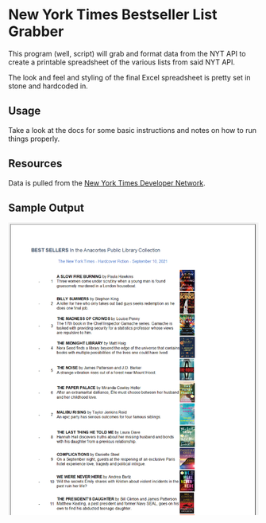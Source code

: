 # New York Times Bestseller List Grabber

This program (well, script) will grab and format data from the NYT API to create a printable spreadsheet of the various lists from said NYT API.

The look and feel and styling of the final Excel spreadsheet is pretty set in stone and hardcoded in.

## Usage
Take a look at the docs for some basic instructions and notes on how to run things properly.

## Resources
Data is pulled from the [New York Times Developer Network](https://developer.nytimes.com/).

## Sample Output
![Sample output](resources/sample_output.PNG)